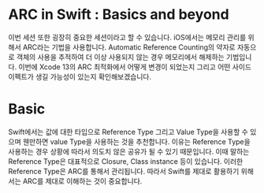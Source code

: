 # ARC in Swift : Basics and beyond

이번 세션 또한 굉장히 중요한 세션이라고 할 수 있습니다. iOS에서는 메모리 관리를 위해서 ARC라는 기법을 사용합니다. Automatic Reference Counting의 약자로 자동으로 객체의 사용을 추적하여 더 이상 사용되지 않는 경우 메모리에서 해제하는 기법입니다. 이번에 Xcode 13의 ARC 최적화에서 어떻게 변경이 되었는지 그리고 어떤 사이드 이펙트가 생길 가능성이 있는지 확인해보겠습니다.



# Basic

Swift에서는 값에 대한 타입으로 Reference Type 그리고 Value Type을 사용할 수 있으며 웬만하면 value Type을 사용하는 것을 추천합니다. 이유는 Reference Type을 사용하는 경우 상황에 따라서 의도치 않은 공유가 될 수 있기 때문입니다. 이때 말하는 Reference Type은 대표적으로 Closure, Class instance 등이 있습니다. 이러한 Reference Type은 ARC를 통해서 관리됩니다. 따라서 Swift를 제대로 활용하기 위해서는 ARC를 제대로 이해하는 것이 중요합니다.








